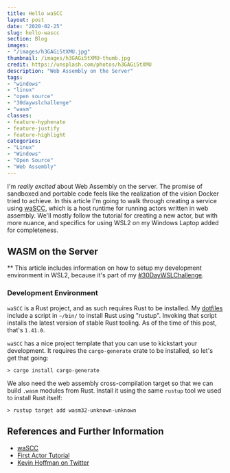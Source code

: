 ```yaml
---
title: Hello waSCC
layout: post
date: "2020-02-25"
slug: hello-wascc
section: Blog
images: 
- "/images/h3GAGi5tXMU.jpg"
thumbnail: /images/h3GAGi5tXMU-thumb.jpg
credit: https://unsplash.com/photos/h3GAGi5tXMU
description: "Web Assembly on the Server"
tags:
- "windows"
- "linux"
- "open source"
- "30daywslchallenge"
- "wasm"
classes:
- feature-hyphenate
- feature-justify
- feature-highlight
categories:
- "Linux"
- "Windows"
- "Open Source"
- "Web Assembly"
---
```





I'm *really excited* about Web Assembly on the server. The promise of sandboxed and portable code feels like the realization of the vision Docker tried to achieve. In this article I'm going to walk through creating a service using [waSCC](https://wascc.dev/), which is a host runtime for running actors written in web assembly. We'll mostly follow the tutorial for creating a new actor, but with more nuance, and specifics for using WSL2 on my Windows Laptop added for completeness.

<!-- more -->

## WASM on the Server

** This article includes information on how to setup my development environment in WSL2, because it's part of my [#30DayWSLChallenge](/windows-for-open-source-development).

### Development Environment

`waSCC` is a Rust project, and as such requires Rust to be installed. My [dotfiles](https://github.com/bketelsen/dotfiles/blob/master/bin/setup/executable_rust.sh) include a script in `~/bin/` to install Rust using "rustup". Invoking that script installs the latest version of stable Rust tooling. As of the time of this post, that's `1.41.0`.

`waSCC` has a nice project template that you can use to kickstart your development. It requires the `cargo-generate` crate to be installed, so let's get that going:

```
> cargo install cargo-generate
```

We also need the web assembly cross-compilation target so that we can build `.wasm` modules from Rust. Install it using the same `rustup` tool we used to install Rust itself:

```
> rustup target add wasm32-unknown-unknown
```


## References and Further Information

* [waSCC](https://wascc.dev)
* [First Actor Tutorial](https://wascc.dev/tutorials/first-actor/)
* [Kevin Hoffman on Twitter](https://twitter.com/kevinhoffman)
